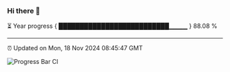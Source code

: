 ### Hi there 👋

⏳ Year progress { ██████████████████████████▁▁▁▁ } 88.08 %

---

⏰ Updated on Mon, 18 Nov 2024 08:45:47 GMT

![Progress Bar CI](https://github.com/IshwaranRudhara/GIT-ACTION/workflows/Progress%20Bar%20CI/badge.svg)
